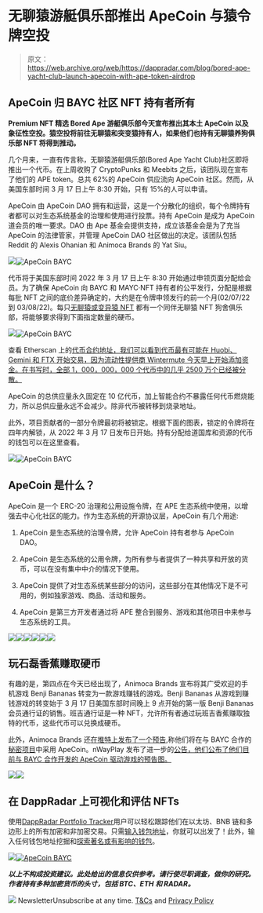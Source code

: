 # 无聊猿游艇俱乐部推出 ApeCoin 与猿令牌空投

> 原文：<https://web.archive.org/web/https://dappradar.com/blog/bored-ape-yacht-club-launch-apecoin-with-ape-token-airdrop>

## ApeCoin 归 BAYC 社区 NFT 持有者所有

**Premium NFT 精选 Bored Ape 游艇俱乐部今天宣布推出其本土 ApeCoin 以及象征性空投。猿空投将前往无聊猿和突变猿持有人，如果他们也持有无聊猿养狗俱乐部 NFT 将得到推动。**

几个月来，一直有传言称，无聊猿游艇俱乐部(Bored Ape Yacht Club)社区即将推出一个代币。在上周收购了 CryptoPunks 和 Meebits 之后，该团队现在宣布了他们的 APE token。总共 62%的 ApeCoin 供应流向 ApeCoin 社区。然而，从美国东部时间 3 月 17 日上午 8:30 开始，只有 15%的人可以申请。

ApeCoin 由 ApeCoin DAO 拥有和运营，这是一个分散化的组织，每个令牌持有者都可以对生态系统基金的治理和使用进行投票。持有 ApeCoin 是成为 ApeCoin 道会员的唯一要求。DAO 由 Ape 基金会提供支持，成立该基金会是为了充当 ApeCoin 的法律管家，并管理 ApeCoin DAO 社区做出的决定。该团队包括 Reddit 的 Alexis Ohanian 和 Animoca Brands 的 Yat Siu。

![](img/1c71f07c23b6c94ba962a0f02fce936c.png)![ApeCoin BAYC](img/55f865144f104beb0934f7573aa9b72f.png)

代币将于美国东部时间 2022 年 3 月 17 日上午 8:30 开始通过申领页面分配给会员。为了确保 ApeCoin 向 BAYC 和 MAYC·NFT 持有者的公平发行，分配是根据每批 NFT 之间的底价差异确定的，大约是在令牌申领发行的前一个月(02/07/22 到 03/08/22)。每只[无聊猿或变异猿 NFT](https://web.archive.org/web/20220930085519/https://dappradar.com/ethereum/collectibles/bored-ape-yacht-club) 都有一个同伴无聊猿 NFT 狗舍俱乐部，将能够要求得到下面指定数量的硬币。

![](img/7f12d76a827197a4d4a563ad09488bd2.png)![ApeCoin BAYC](img/889f301de800722b845d1f2431f32893.png)

查看 Etherscan 上的[代币合约地址，我们可以看到代币最有可能在 Huobi、Gemini 和 FTX 开始交易，因为流动性提供商 Wintermute 今天早上开始添加资金。在书写时，全部 1，000，000，000 个代币中的几乎 2500 万个已经被分散。](https://web.archive.org/web/20220930085519/https://etherscan.io/token/0x4d224452801aced8b2f0aebe155379bb5d594381)

ApeCoin 的总供应量永久固定在 10 亿代币，加上智能合约不暴露任何代币燃烧能力，所以总供应量永远不会减少。除非代币被转移到烧录地址。

此外，项目贡献者的一部分令牌最初将被锁定。根据下面的图表，锁定的令牌将在四年内解锁，从 2022 年 3 月 17 日发布日开始。持有分配给道国库和资源的代币的钱包可以在这里查看。

![](img/e29ded445af3d5c00838cb815b8c71cc.png)![ApeCoin BAYC](img/4faf9bac4b87ad9d2581b22a15ab3560.png)

## ApeCoin 是什么？

ApeCoin 是一个 ERC-20 治理和公用设施令牌，在 APE 生态系统中使用，以增强去中心化社区的能力。作为生态系统的开源协议层，ApeCoin 有几个用途:

1.  ApeCoin 是生态系统的治理令牌，允许 ApeCoin 持有者参与 ApeCoin DAO。

2.  ApeCoin 是生态系统的公用令牌，为所有参与者提供了一种共享和开放的货币，可以在没有集中中介的情况下使用。

3.  ApeCoin 提供了对生态系统某些部分的访问，这些部分在其他情况下是不可用的，例如独家游戏、商品、活动和服务。

4.  ApeCoin 是第三方开发者通过将 APE 整合到服务、游戏和其他项目中来参与生态系统的工具。

[](https://web.archive.org/web/20220930085519/https://dappradar.com/blog/what-are-non-fungible-tokens-nfts)[![](img/87befc4a1e42119d30e207f259589417.png)<picture>![](img/efabfdc03ac94a183fd576ce727228e7.png)</picture>](https://web.archive.org/web/20220930085519/https://dappradar.com/blog/what-are-non-fungible-tokens-nfts)[](https://web.archive.org/web/20220930085519/https://dappradar.com/nft/marketplaces)[![](img/87befc4a1e42119d30e207f259589417.png)<picture>![](img/d83e76b5b646cbf865c1955e5e62f6e5.png)</picture>](https://web.archive.org/web/20220930085519/https://dappradar.com/nft/marketplaces)[](https://web.archive.org/web/20220930085519/https://dappradar.com/nft/sales)[![](img/87befc4a1e42119d30e207f259589417.png)<picture>![](img/121703af113763425059b3b7e5490c8b.png)</picture>](https://web.archive.org/web/20220930085519/https://dappradar.com/nft/sales)

## 玩石磊香蕉赚取硬币

有趣的是，第四点在今天已经出现了，Animoca Brands 宣布将其广受欢迎的手机游戏 Benji Bananas 转变为一款游戏赚钱的游戏。Benji Bananas 从游戏到赚钱游戏的转变始于 3 月 17 日美国东部时间晚上 9 点开始的第一版 Benji Bananas 会员通行证的销售。班吉通行证是一种 NFT，允许所有者通过玩班吉香蕉赚取独特的代币，这些代币可以兑换成硬币。

此外，Animoca Brands 还[在推特上发布了一个预告](https://web.archive.org/web/20220930085519/https://twitter.com/animocabrands/status/1504324197467947008),称他们将在与 BAYC 合作的[秘密项目](https://web.archive.org/web/20220930085519/https://somethingisbrewing.xyz/)中采用 ApeCoin。nWayPlay 发布了进一步的[公告，他们公布了他们目前与 BAYC 合作开发的 ApeCoin 驱动游戏的预告图。](https://web.archive.org/web/20220930085519/https://twitter.com/nWayPlayNFT/status/1504230958374875136/photo/1)

![](img/085ee6edbb07c278740719e50466ded1.png)![](img/811258414997581179cd1276ec79d38d.png)

## 在 DappRadar 上可视化和评估 NFTs

使用[DappRadar Portfolio Tracker](https://web.archive.org/web/20220930085519/https://dappradar.com/hub/wallet)用户可以轻松跟踪他们在以太坊、BNB 链和多边形上的所有加密和非加密交易。只需[输入钱包地址](https://web.archive.org/web/20220930085519/https://dappradar.com/hub/wallet)，你就可以出发了！此外，输入任何钱包地址挖掘和[探索著名或有影响的钱包](https://web.archive.org/web/20220930085519/https://dappradar.com/blog/celebrity-wallets-a-dive-into-crypto-hollywood)。

[](https://web.archive.org/web/20220930085519/https://dappradar.com/hub/wallet/eth/0x3becf83939f34311b6bee143197872d877501b11/nfts)[![](img/dcc1f85406ecca977268bd7fc5a81a3e.png)<picture>![ApeCoin BAYC](img/cc632166d1f6c344d4a67042d665f970.png)</picture>](https://web.archive.org/web/20220930085519/https://dappradar.com/hub/wallet/eth/0x3becf83939f34311b6bee143197872d877501b11/nfts)

***以上不构成投资建议。此处给出的信息仅供参考。请行使尽职调查，做你的研究。作者持有多种加密货币的头寸，包括 BTC、ETH 和 RADAR。***

![](img/6d5a4a2d609c56e1a5771717e54ba759.png) NewsletterUnsubscribe at any time. [T&Cs](https://web.archive.org/web/20220930085519/https://dappradar.com/terms) and [Privacy Policy](https://web.archive.org/web/20220930085519/https://dappradar.com/privacy-policy)